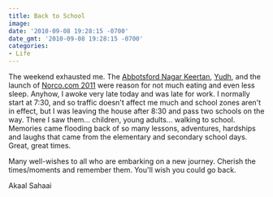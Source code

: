 ```yaml
---
title: Back to School
image: 
date: '2010-09-08 19:28:15 -0700'
date_gmt: '2010-09-08 19:28:15 -0700'
categories:
- Life
---
```

<p>The weekend exhausted me. The <a href="http://www.bclocalnews.com/fraser_valley/abbynews/news/102261134.html" target="_blank">Abbotsford Nagar Keertan</a>, <a href="http://www.gurunanakgurdwara.ca/2010/events/yudh-2010-at-gnsg" target="_blank">Yudh</a>, and the launch of <a href="http://www.norco.com" target="_blank">Norco.com 2011</a> were reason for not much eating and even less sleep. Anyhow, I awoke very late today and was late for work. I normally start at 7:30, and so traffic doesn't affect me much and school zones aren't in effect, but I was leaving the house after 8:30 and pass two schools on the way. There I saw them&hellip; children, young adults&hellip; walking to school. Memories came flooding back of so many lessons, adventures, hardships and laughs that came from the elementary and secondary school days. Great, great times.</p>
<p>Many well-wishes to all who are embarking on a new journey. Cherish the times/moments and remember them. You'll wish you could go back.</p>
<p>Akaal Sahaai</p>
